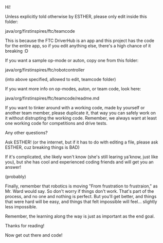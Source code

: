 Hi!

Unless explicitly told otherwise by ESTHER, please only edit inside this folder:

java/org/firstinspires/ftc/teamcode

This is because the FTC DriverHub is an app and this project has the code for the entire app, 
so if you edit anything else, there's a high chance of it breaking :D

If you want a sample op-mode or auton, copy one from this folder:

java/org/firstinspires/ftc/robotcontroller

(into above specified, allowed to edit, teamcode folder)

If you want more info on op-modes, auton, or team code, look here:

java/org/firstinspires/ftc/teamcode/readme.md

If you want to tinker around with a working code, made by yourself or another team member, 
please duplicate it, that way you can safely work on it without distrupting the working code.
Remember, we always want at least one working code for competitions and drive tests.

Any other questions?

Ask ESTHER! (or the internet, but if it has to do with editing a file, 
please ask ESTHER, cuz breaking things is BAD)

If it's complicated, she likely won't know (she's still learing ya'know, just like you), 
but she has cool and experienced coding friends and will get you an answer!

(probably)

Finally, remember that robotics is moving "From frustration to frustraion," as Mr. Ward would say.
So don't worry if things don't work. That's part of the process, and no one and nothing is perfect.
But you'll get better, and things that were hard will be easy, and things that felt impossible 
will feel... slightly less impossible. 

Remember, the learning along the way is just as important as the end goal.

Thanks for reading!

Now get out there and code!
